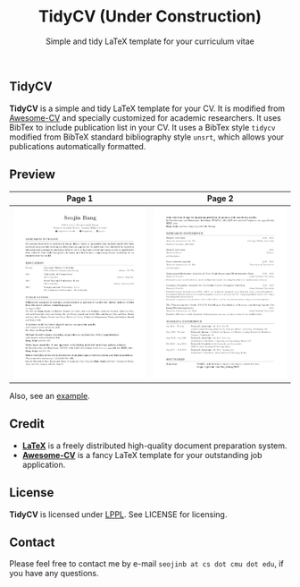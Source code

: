 <h1 align="center">
  TidyCV (Under Construction)
</h1>

<p align="center">
  Simple and tidy LaTeX template for your curriculum vitae
</p>

<br />

## TidyCV

**TidyCV** is a simple and tidy LaTeX template for your CV. It is modified from [Awesome-CV](https://github.com/posquit0/Awesome-CV) and specially customized for academic researchers. It uses BibTex to include publication list in your CV. It uses a BibTex style `tidycv` modified from BibTeX standard bibliography style `unsrt`, which allows your publications automatically formatted. 


## Preview

| Page 1 | Page 2 |
|:---:|:---:|
| [![Example1](examples/cv-seojinbang_example1.png)](examples/cv-seojinbang.pdf)  | [![Example2](examples/cv-seojinbang_example2.png)](examples/cv-seojinbang.pdf) |

Also, see an [example](examples/cv-seojinbang.pdf).


## Credit

- [**LaTeX**](http://www.latex-project.org) is a freely distributed high-quality document preparation system.
- [**Awesome-CV**](https://github.com/posquit0/Awesome-CV) is a fancy LaTeX template for your outstanding job application. 


## License

**TidyCV** is licensed under [LPPL](https://www.latex-project.org/lppl.txt). See LICENSE for licensing.


## Contact

Please feel free to contact me by e-mail `seojinb at cs dot cmu dot edu`, if you have any questions.


